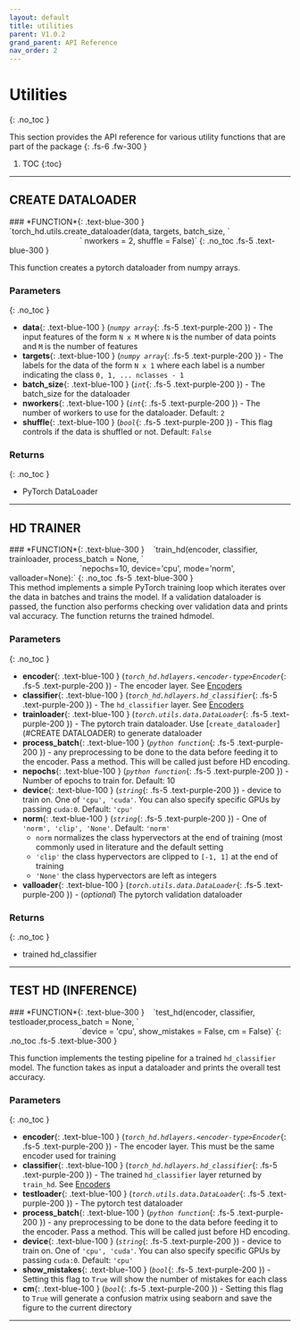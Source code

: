 ```yaml
---
layout: default
title: utilities
parent: V1.0.2
grand_parent: API Reference
nav_order: 2
---
```


# Utilities
{: .no_toc }

This section provides the API reference for various utility functions that are part of
the package
{: .fs-6 .fw-300 }

1. TOC
{:toc}

---

## CREATE DATALOADER

<div class="code-example" markdown=1>


<div class="code-example" markdown=1>
### *FUNCTION*{: .text-blue-300 } &nbsp;&nbsp; `torch_hd.utils.create_dataloader(data, targets, batch_size, `<br/> &nbsp;&nbsp;&nbsp;&nbsp;&nbsp;&nbsp;&nbsp;&nbsp;&nbsp;&nbsp;&nbsp;&nbsp;&nbsp;&nbsp;&nbsp;&nbsp;&nbsp;&nbsp;&nbsp;&nbsp;&nbsp;&nbsp;&nbsp;&nbsp;&nbsp;&nbsp;&nbsp;&nbsp;&nbsp;&nbsp;&nbsp;&nbsp;` nworkers = 2, shuffle = False)`
{: .no_toc .fs-5 .text-blue-300 }
</div>

This function creates a pytorch dataloader from numpy arrays. 

### Parameters
{: .no_toc }
- **data**{: .text-blue-100 } (*`numpy array`*{: .fs-5 .text-purple-200 }) - The input features of the form `N x M` where `N` is the number
of data points and `M` is the number of features
- **targets**{: .text-blue-100 } (*`numpy array`*{: .fs-5 .text-purple-200 }) - The labels for the data of the form `N x 1` where each label
is a number indicating the class `0, 1, ... nclasses - 1`
- **batch_size**{: .text-blue-100 } (*`int`*{: .fs-5 .text-purple-200 }) - The batch_size for the dataloader
- **nworkers**{: .text-blue-100 } (*`int`*{: .fs-5 .text-purple-200 }) - The number of workers to use for the dataloader. Default: `2`
- **shuffle**{: .text-blue-100 } (*`bool`*{: .fs-5 .text-purple-200 }) - This flag controls if the data is shuffled or not. Default: `False`

### Returns
{: .no_toc }

- PyTorch DataLoader

</div>

--- 

## HD TRAINER

<div class="code-example" markdown=1>


<div class="code-example" markdown=1>
### *FUNCTION*{: .text-blue-300 } &nbsp;&nbsp; `train_hd(encoder, classifier, trainloader, process_batch = None, `<br/> &nbsp;&nbsp;&nbsp;&nbsp;&nbsp;&nbsp;&nbsp;&nbsp;&nbsp;&nbsp;&nbsp;&nbsp;&nbsp;&nbsp;&nbsp;&nbsp;&nbsp;&nbsp;&nbsp;&nbsp;&nbsp;&nbsp;&nbsp;&nbsp;&nbsp;&nbsp;&nbsp;&nbsp;&nbsp;&nbsp;&nbsp;&nbsp;`nepochs=10, device='cpu', mode='norm', valloader=None):`
{: .no_toc .fs-5 .text-blue-300 }
</div>
This method implements a simple PyTorch training loop which iterates over the data in batches and
trains the model. If a validation dataloader is passed, the function also performs checking over validation data and prints val accuracy.
The function returns the trained hdmodel.

### Parameters
{: .no_toc }
- **encoder**{: .text-blue-100 } (*`torch_hd.hdlayers.<encoder-type>Encoder`*{: .fs-5 .text-purple-200 }) - The encoder layer. See [Encoders](hdlayers)
- **classifier**{: .text-blue-100 } (*`torch_hd.hdlayers.hd_classifier`*{: .fs-5 .text-purple-200 }) - The `hd_classifier` layer. See [Encoders](hdlayers)
- **trainloader**{: .text-blue-100 } (*`torch.utils.data.DataLoader`*{: .fs-5 .text-purple-200 }) - The pytorch train dataloader. Use [`create_dataloader`](#CREATE DATALOADER)
to generate dataloader
- **process_batch**{: .text-blue-100 } (*`python function`*{: .fs-5 .text-purple-200 }) - any preprocessing to be done to the data before 
feeding it to the encoder. Pass a method. This will be called just before HD encoding.
- **nepochs**{: .text-blue-100 } (*`python function`*{: .fs-5 .text-purple-200 }) - Number of epochs to train for. Default: 10
- **device**{: .text-blue-100 } (*`string`*{: .fs-5 .text-purple-200 }) - device to train on. One of `'cpu', 'cuda'`. You can also specify specific GPUs by passing `cuda:0`. Default: `'cpu'`
- **norm**{: .text-blue-100 } (*`string`*{: .fs-5 .text-purple-200 }) - One of `'norm', 'clip', 'None'`. Default: `'norm'`
	- `norm` normalizes the class hypervectors at the end of training (most commonly used in literature and the default setting
	- `'clip'` the class hypervectors are clipped to `[-1, 1]` at the end of training
	- `'None'` the class hypervectors are left as integers
- **valloader**{: .text-blue-100 } (*`torch.utils.data.DataLoader`*{: .fs-5 .text-purple-200 }) - (*optional*) The pytorch validation dataloader 


### Returns
{: .no_toc }

- trained hd_classifier

</div>

--- 

## TEST HD (INFERENCE)

<div class="code-example" markdown=1>


<div class="code-example" markdown=1>
### *FUNCTION*{: .text-blue-300 } &nbsp;&nbsp; `test_hd(encoder, classifier, testloader,process_batch = None, `<br/> &nbsp;&nbsp;&nbsp;&nbsp;&nbsp;&nbsp;&nbsp;&nbsp;&nbsp;&nbsp;&nbsp;&nbsp;&nbsp;&nbsp;&nbsp;&nbsp;&nbsp;&nbsp;&nbsp;&nbsp;&nbsp;&nbsp;&nbsp;&nbsp;&nbsp;&nbsp;&nbsp;&nbsp;&nbsp;&nbsp;&nbsp;&nbsp;`device = 'cpu', show_mistakes = False, cm = False)`
{: .no_toc .fs-5 .text-blue-300 }
</div>

This function implements the testing pipeline for a trained `hd_classifier` model. The function takes as input a dataloader
and prints the overall test accuracy.

### Parameters
{: .no_toc }
- **encoder**{: .text-blue-100 } (*`torch_hd.hdlayers.<encoder-type>Encoder`*{: .fs-5 .text-purple-200 }) - The encoder layer. This must be the same encoder used for training
- **classifier**{: .text-blue-100 } (*`torch_hd.hdlayers.hd_classifier`*{: .fs-5 .text-purple-200 }) - The trained `hd_classifier` layer returned by `train_hd`. See [Encoders](hdlayers)
- **testloader**{: .text-blue-100 } (*`torch.utils.data.DataLoader`*{: .fs-5 .text-purple-200 }) - The pytorch test dataloader
- **process_batch**{: .text-blue-100 } (*`python function`*{: .fs-5 .text-purple-200 }) - any preprocessing to be done to the data before 
feeding it to the encoder. Pass a method. This will be called just before HD encoding.
- **device**{: .text-blue-100 } (*`string`*{: .fs-5 .text-purple-200 }) - device to train on. One of `'cpu', 'cuda'`. You can also specify specific GPUs by passing `cuda:0`. Default: `'cpu'`
- **show_mistakes**{: .text-blue-100 } (*`bool`*{: .fs-5 .text-purple-200 }) - Setting this flag to `True` will show the number of mistakes for each class
- **cm**{: .text-blue-100 } (*`bool`*{: .fs-5 .text-purple-200 }) - Setting this flag to `True` will generate a confusion matrix using seaborn and save the figure to the current directory

</div>

--- 


